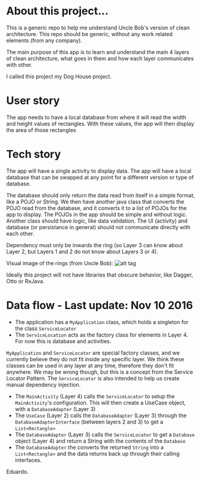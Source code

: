 # About this project...

This is a generic repo to help me understand Uncle Bob's version of clean architecture.
This repo should be generic, without any work related elements (from any company).

The main purpose of this app is to learn and understand the main 4 layers of clean architecture, what goes in them
and how each layer communicates with other.

I called this project my Dog House project.

# User story
The app needs to have a local database from where it will read the width and height values of rectangles.
With these values, the app will then display the area of those rectangles

# Tech story
The app will have a single activity to display data.
The app will have a local database that can be swapped at any point for a different version or type of database.

The database should only return the data read from itself in a simple format, like a POJO or String.
We then have another java class that converts the POJO read from the database, and it converts it to a list of
POJOs for the app to display.
The POJOs in the app should be simple and without logic. Another class should have logic, like data validation.
The UI (activity) and database (or persistance in general) should not communicate directly with each other.

Dependency must only be inwards the ring (so Layer 3 can know about Layer 2, but Layers 1 and 2 do not know
about Layers 3 or 4).

Visual image of the rings (from Uncle Bob):
![alt tag](https://8thlight.com/blog/assets/posts/2012-08-13-the-clean-architecture/CleanArchitecture-8b00a9d7e2543fa9ca76b81b05066629.jpg)

Ideally this project will not have libraries that obscure behavior, like Dagger, Otto or RxJava.

# Data flow - Last update: Nov 10 2016
- The application has a `MyApplication` class, which holds a singleton for the class `ServiceLocator`
- The `ServiceLocation` acts as the factory class for elements in Layer 4. For now this is database and activities.

`MyApplication` and `ServiceLocator` are special factory classes, and we currently believe they do not fit inside
any specific layer. We think these classes can be used in any layer at any time, therefore they don't fit anywhere. We
may be wrong though, but this is a concept from the Service Locator Pattern.
The `ServiceLocator` is also intended to help us create manual dependency injection.

- The `MainActivity` (Layer 4) calls the `ServiceLocator` to setup the `MainActivity`'s configuration. This will then
create a UseCase object, with a `DatabaseAdapter` (Layer 3)
- The `UseCase` (Layer 2) calls the `DatabaseAdapter` (Layer 3) through the `DatabaseAdapterInterface` (between layers 2 and 3)
to get a `List<Rectangle>`
- The `DatabaseAdapter` (Layer 3) calls the `ServiceLocator` to get a `Database` object (Layer 4) and return a String with
the contents of the `Database`
- The `DatabaseAdapter` the converts the returned `String` into a `List<Rectangle>` and the data returns back up through their
calling interfaces.

Eduardo.